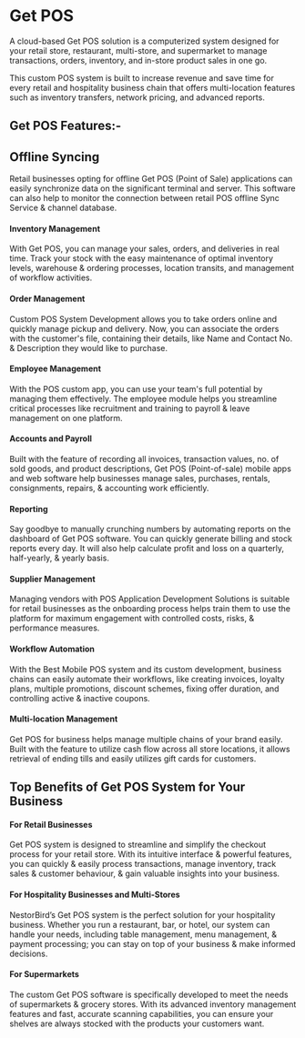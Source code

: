 # Get POS

A cloud-based Get POS solution is a computerized system designed for your retail store, restaurant, multi-store, and supermarket to manage transactions, orders, inventory, and in-store product sales in one go. 

This custom POS system is built to increase revenue and save time for every retail and hospitality business chain that offers multi-location features such as inventory transfers, network pricing, and advanced reports.

## Get POS Features:-

## Offline Syncing

Retail businesses opting for offline Get POS (Point of Sale) applications can easily synchronize data on the significant terminal and server. This software can also help to monitor the connection between retail POS offline Sync Service & channel database.

#### Inventory Management

With Get POS, you can manage your sales, orders, and deliveries in real time. Track your stock with the easy maintenance of optimal inventory levels, warehouse & ordering processes, location transits, and management of workflow activities. 

#### Order Management

Custom POS System Development allows you to take orders online and quickly manage pickup and delivery. Now, you can associate the orders with the customer's file, containing their details, like Name and Contact No. & Description they would like to purchase.

#### Employee Management 

With the POS custom app, you can use your team's full potential by managing them effectively. The employee module helps you streamline critical processes like recruitment and training to payroll & leave management on one platform.

#### Accounts and Payroll

Built with the feature of recording all invoices, transaction values, no. of sold goods, and product descriptions, Get POS (Point-of-sale) mobile apps and web software help businesses manage sales, purchases, rentals, consignments, repairs, & accounting work efficiently. 

#### Reporting

Say goodbye to manually crunching numbers by automating reports on the dashboard of Get POS software. You can quickly generate billing and stock reports every day. It will also help calculate profit and loss on a quarterly, half-yearly, & yearly basis. 

#### Supplier Management

Managing vendors with POS Application Development Solutions is suitable for retail businesses as the onboarding process helps train them to use the platform for maximum engagement with controlled costs, risks, & performance measures. 

#### Workflow Automation

With the Best Mobile POS system and its custom development, business chains can easily automate their workflows, like creating invoices, loyalty plans, multiple promotions, discount schemes, fixing offer duration, and controlling active & inactive coupons. 

#### Multi-location Management

Get POS for business helps manage multiple chains of your brand easily. Built with the feature to utilize cash flow across all store locations, it allows retrieval of ending tills and easily utilizes gift cards for customers. 


## Top Benefits of Get POS System for Your Business 

#### For Retail Businesses

Get POS system is designed to streamline and simplify the checkout process for your retail store. With its intuitive interface & powerful features, you can quickly & easily process transactions, manage inventory, track sales & customer behaviour, & gain valuable insights into your business.

#### For Hospitality Businesses and Multi-Stores

NestorBird’s Get POS system is the perfect solution for your hospitality business. Whether you run a restaurant, bar, or hotel, our system can handle your needs, including table management, menu management, & payment processing; you can stay on top of your business & make informed decisions.

#### For Supermarkets

The custom Get POS software is specifically developed to meet the needs of supermarkets & grocery stores. With its advanced inventory management features and fast, accurate scanning capabilities, you can ensure your shelves are always stocked with the products your customers want. 
